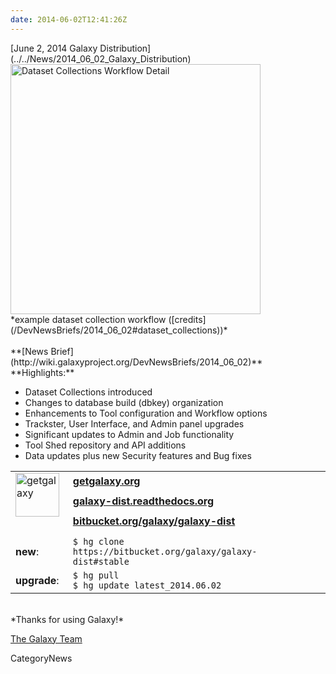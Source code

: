 ```yaml
---
date: 2014-06-02T12:41:26Z
---
```

<div class='newsItemHeader'>[June 2, 2014 Galaxy Distribution](../../News/2014_06_02_Galaxy_Distribution)</div>

<div class='right'> <a href='http://usegalaxy.org'><img src='/Images/NewsGraphics/2014_06_02_dataset-collections-crop.png' alt='Dataset Collections Workflow Detail' width="400" /></a> <br /> *example dataset collection workflow ([credits](/DevNewsBriefs/2014_06_02#dataset_collections))* </div>

<br />
**[News Brief](http://wiki.galaxyproject.org/DevNewsBriefs/2014_06_02)** **Highlights:**

* Dataset Collections introduced
* Changes to database build (dbkey) organization
* Enhancements to Tool configuration and Workflow options
* Trackster, User Interface, and Admin panel upgrades
* Significant updates to Admin and Job functionality
* Tool Shed repository and API additions
* Data updates plus new Security features and Bug fixes


<table>
  <tr>
    <td rowspan=3 style=" border: none;"> <a href='http://getgalaxy.org/'><img src='http://galaxy.psu.edu/static/getgalaxy.png' alt='getgalaxy' width=70 /></a> &nbsp;&nbsp; </td>
    <td colspan=2 style=" border: none;"> <strong><a href='http://wiki.galaxyproject.org/Admin/Get%20Galaxy'>getgalaxy.org</a></strong> </td>
  </tr>
  <tr>
    <td style=" border: none;"> <strong><a href='http://galaxy-dist.readthedocs.org'>galaxy-dist.readthedocs.org</a></strong> </td>
    <td style=" border: none;"> </td>
  </tr>
  <tr>
    <td style=" border: none;"> <strong><a href='http://bitbucket.org/galaxy/galaxy-dist'>bitbucket.org/galaxy/galaxy-dist</a></strong> </td>
    <td style=" border: none;"> </td>
  </tr>
  <tr>
    <td style=" border: none;"> </td>
  </tr>
  <tr>
    <td style=" border: none;"> <strong>new</strong>: </td>
    <td style=" border: none;"> <code>$ hg clone https://bitbucket.org/galaxy/galaxy-dist#stable </code> </td>
  </tr>
  <tr>
    <td style=" border: none;"> <strong>upgrade</strong>: </td>
    <td style=" border: none;"> <code>$ hg pull </code> <br /> <code>$ hg update latest_2014.06.02</code> </td>
  </tr>
</table>


<br />
*Thanks for using Galaxy!*

[The Galaxy Team](../../GalaxyTeam)


CategoryNews
